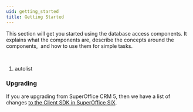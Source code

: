 ```yaml
---
uid: getting_started
title: Getting Started
---
```


This section will get you started using the database access components. It explains what the components are, describe the concepts around the components,  and how to use them for simple tasks.

 
1. autolist
 

### Upgrading

If you are upgrading from SuperOffice CRM 5, then we have a list of changes [to the Client SDK in SuperOffice SIX](Upgrading_from_CRM_SIX.md).